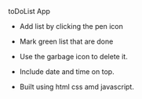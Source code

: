toDoList App 


-  Add list by clicking the pen icon

-  Mark green list that are done

-  Use the garbage icon to delete it.

-  Include date and time on top.

-  Built using html css amd javascript.
